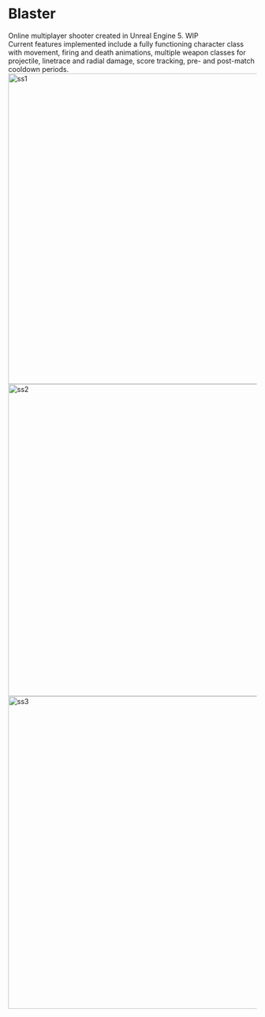 # Blaster
Online multiplayer shooter created in Unreal Engine 5.
WIP<br>
Current features implemented include a fully functioning character class with movement, firing and death animations, multiple weapon classes for projectile, linetrace and radial damage, score tracking, pre- and post-match cooldown periods.<br>
<img width="629" alt="ss1" src="https://user-images.githubusercontent.com/114368550/220678081-352d5c04-0f9c-4968-ba1b-7dde67cbe308.PNG">
<img width="632" alt="ss2" src="https://user-images.githubusercontent.com/114368550/220678094-ebf93074-1cf1-4c83-a7d4-2f3f205f283a.PNG">
<img width="633" alt="ss3" src="https://user-images.githubusercontent.com/114368550/220678112-b072a0d5-591a-41e6-aefc-3a43a99fa984.PNG">
